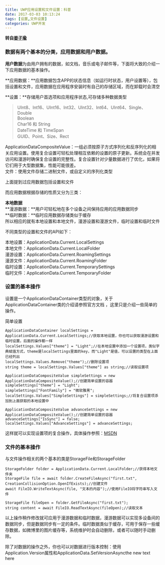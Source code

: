 ```yaml
---
title: UWP应用设置和文件设置：科普
date: 2017-03-03 10:13:24
tags: [设置,文件设置]
categories: UWP开发
---
```

**转自[姜子瑜](http://www.cnblogs.com/ldzhangyx/p/6235436.html)**  

### 数据有两个基本的分类，应用数据和用户数据。  

**用户数据**为由用户拥有的数据，如文档，音乐或电子邮件等，下面将大致的介绍一下应用数据的基本操作。  

**应用数据：**应用数据包含APP的状态信息（如运行时状态，用户设置等），包括设置和文件，应用数据在应用程序安装时有自己的存储区域，而在卸载时会清空  

**设置：**存储用户首选项和应用程序状态,可存储多种数据类型 <!--more-->  
>UInt8、Int16、UInt16、Int32、UInt32、Int64、UInt64、Single、Double  
>Boolean  
>Char16 和 String  
>DateTime 和 TimeSpan    
>GUID、Point、Size、Rect  

ApplicationDataCompositeValue：一组必须按原子方式序列化和反序列化的相关应用设置。使用复合设置可轻松处理相互依赖的设置的原子更新。系统会在并发访问和漫游时确保复合设置的完整性。复合设置针对少量数据进行了优化，如果将它们用于大型数据集，性能可能很差。  
文件：使用文件存储二进制文件，或自定义的序列化类型  
   

上面提到过应用数据包括设置和文件  

而应用数据根据存储的性质又分为三类：  

**本地数据**  
**漫游数据：**用户可轻松地在多个设备之间保持应用的应用数据同步  
**临时数据：**临时应用数据存储类似于缓存  
所以相应的就有本地设置和本地文件，漫游设置和漫游文件，临时设置和临时文件  

   

不同类型的设置和文件的API如下：

本地设置：ApplicationData.Current.LocalSettings  
本地文件：ApplicationData.Current.LocalFolder  
漫游设置：ApplicationData.Current.RoamingSettings  
漫游文件：ApplicationData.Current.RoamingFolder  
临时设置：ApplicationData.Current.TemporarySettings  
临时文件：ApplicationData.Current.TemporaryFolder  
   

### 设置的基本操作

设置是一个ApplicationDataContainer类型的对象，关于ApplicationDataContainer类的介绍请参照官方文档 ，这里只是介绍一些简单的操作。

   简单设置

    ApplicationDataContainer localSettings = ApplicationData.Current.LocalSettings;//获取本地设置，你也可以获取漫游设置和临时设置，后面的操作都一样
    localSettings.Values["theme"] = "Light";//在本地设置中添加一个设置项，类似字典赋值方式，theme是localSettings里面的key，而"Light"是值，可以设置的类型在上面已经列出
    localSettings.Values.Remove("theme");//删除设置项
    string theme = localSettings.Values["theme"] as string;//读取设置项

    ApplicationDataCompositeValue simpleSettings = new ApplicationDataCompositeValue();//创建简单设置的容器
    simpleSettings["theme"] = "Light";
    simpleSettings["FontFamily"] = "微软雅黑";
    localSettings.Values["SimpleSettings"] = simpleSettings;//将复合设置项添加到上面获取的本地设置中

    ApplicationDataCompositeValue advanceSettings = new ApplicationDataCompositeValue();//创建简单设置的容器
    advanceSettings["IsSync"] = false;
    localSettings.Values["AdvanceSettings"] = advanceSettings;

这样就可以实现设置项的复合操作，具体操作参照：[MSDN](https://msdn.microsoft.com/zh-cn/library/windows/apps/xaml/windows.storage.applicationdatacontainer.aspx)

### 文件的基本操作

与文件操作相关的两个基本的类是StorageFile和StorageFolder


    StorageFolder folder = ApplicationData.Current.LocalFolder;//获得本地文件夹
    StorageFile file = await folder.CreateFileAsync("first.txt", CreationCollisionOption.OpenIfExists);//创建文件
    await FileIO.WriteTextAsync(file, "文本的内容");//使用FileIO将字符串写入文件

    StorageFile fileOpen = folder.GetFileAsync("first.txt");
    string content = await FileIO.ReadTextAsync(fileOpen);//读取文本    

以上操作稍作修改就可应用于漫游数据和临时数据，漫游数据可以实现多设备间的数据同步，但是数据同步有一定的条件。临时数据类似于缓存，可用于保存一些缓存数据，如微博里的图片缓存等，系统维护时会自动删除，或者可以随时手动删除。

除了对数据的操作之外，你也可以对数据进行版本控制：使用Application.Version属性和ApplicationData.SetVersionAsyncthe new text here

